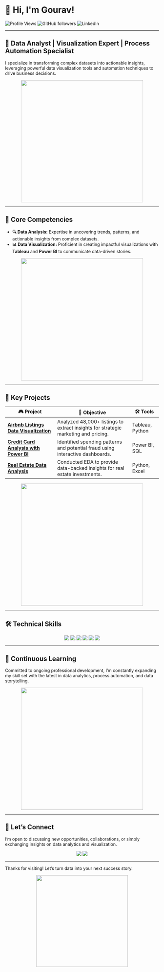 # 👋 Hi, I'm Gourav!

![Profile Views](https://komarev.com/ghpvc/?username=gaurav1900901&color=brightgreen) 
![GitHub followers](https://img.shields.io/github/followers/gaurav190901?label=Follow&style=social) 
![LinkedIn](https://img.shields.io/badge/-Connect-blue?style=social&logo=linkedin&link=https://www.linkedin.com/in/gourav-gore)

---

## 🧠 Data Analyst | Visualization Expert | Process Automation Specialist

I specialize in transforming complex datasets into actionable insights, leveraging powerful data visualization tools and automation techniques to drive business decisions.

<p align="center">
  <img src="https://media.giphy.com/media/5xaOcLGvzHxDKjufnLW/giphy.gif" width="400"/>
</p>

---

## 🚀 Core Competencies

- **🔍 Data Analysis:** Expertise in uncovering trends, patterns, and actionable insights from complex datasets.
- **📊 Data Visualization:** Proficient in creating impactful visualizations with **Tableau** and **Power BI** to communicate data-driven stories.

<p align="center">
  <img src="https://media.giphy.com/media/3o7abB06u9bNzA8lu8/giphy.gif" width="400"/>
</p>

---

## 🌟 Key Projects

| 🎮 Project | 🎯 Objective | 🛠️ Tools |
|------------|-------------|----------|
| **[Airbnb Listings Data Visualization](#)** | Analyzed 48,000+ listings to extract insights for strategic marketing and pricing. | Tableau, Python |
| **[Credit Card Analysis with Power BI](#)** | Identified spending patterns and potential fraud using interactive dashboards. | Power BI, SQL |
| **[Real Estate Data Analysis](#)** | Conducted EDA to provide data-backed insights for real estate investments. | Python, Excel |

<p align="center">
  <img src="https://media.giphy.com/media/LaVp0AyqR5bGsC5Cbm/giphy.gif" width="400"/>
</p>
<p align="center">
  <a href="https://giphy.com/gifs/pudgypenguins-lie-dev-data-doesnt-LaVp0AyqR5bGsC5Cbm" target="_blank"></a>
</p>


---

## 🛠️ Technical Skills

<p align="center">
  <img src="https://img.shields.io/badge/-Python-blue?style=flat-square&logo=python&logoColor=white" />
  <img src="https://img.shields.io/badge/-SQL-red?style=flat-square&logo=mysql&logoColor=white" />
  <img src="https://img.shields.io/badge/-Tableau-orange?style=flat-square&logo=tableau&logoColor=white" />
  <img src="https://img.shields.io/badge/-Power_BI-yellow?style=flat-square&logo=powerbi&logoColor=white" />
  <img src="https://img.shields.io/badge/-Excel-green?style=flat-square&logo=microsoftexcel&logoColor=white" />
  <img src="https://img.shields.io/badge/-Git-black?style=flat-square&logo=git&logoColor=white" />
</p>

---

## 🌱 Continuous Learning

Committed to ongoing professional development, I’m constantly expanding my skill set with the latest in data analytics, process automation, and data storytelling.

<p align="center">
  <img src="https://media.giphy.com/media/ZVik7pBtu9dNS/giphy.gif" width="400"/>
</p>

---

## 🤝 Let’s Connect

I’m open to discussing new opportunities, collaborations, or simply exchanging insights on data analytics and visualization.

<p align="center">
  <a href="https://www.linkedin.com/in/your-profile"><img src="https://img.shields.io/badge/-LinkedIn-blue?style=flat-square&logo=linkedin&logoColor=white"/></a>
  <a href="mailto:your.email@example.com"><img src="https://img.shields.io/badge/-Email-red?style=flat-square&logo=gmail&logoColor=white"/></a>
</p>

---

Thanks for visiting! Let’s turn data into your next success story.

<p align="center">
  <img src="https://media.giphy.com/media/L8K62iTDkzGX6/giphy.gif" width="300"/>
</p>



